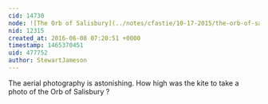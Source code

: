 ```yaml
---
cid: 14730
node: ![The Orb of Salisbury](../notes/cfastie/10-17-2015/the-orb-of-salisbury)
nid: 12315
created_at: 2016-06-08 07:20:51 +0000
timestamp: 1465370451
uid: 477752
author: StewartJameson
---
```


The aerial photography is astonishing. How high was the kite to take a photo of the Orb of Salisbury ?